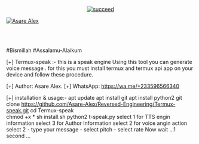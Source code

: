 <p align="center">
<a href="#"><img title="succeed" src="https://img.shields.io/badge/deobfuscating-succeed-green?colorB=%23017e40&style=for-the-badge"></a>
</p>
<p align="left">
<a href="https://github.com/Asare-Alex"><img title="Asare Alex" src="https://img.shields.io/badge/By-Asare%20Alex-blue?style=for-the-badge&logo=github"></a>
</p>
<br/><br/>

#Bismillah
#Assalamu-Alaikum 

[+] Termux-speak :- this is a speak engine 
    Using this tool you can generate voice message .
    for this you must install termux and termux api
    app on your device and follow these procedure.

[+] Author: Asare Alex.
[+] WhatsApp: https://wa.me/+233596566340  

[+] installation & usage:-
   apt update
   apt install git
   apt install python2
   git clone https://github.com/Asare-Alex/Reversed-Engineering/Termux-speak.git
   cd Termux-speak   
   chmod +x *
   sh install.sh
   python2 t-speak.py
   select 1 for TTS engin information
   select 3 for Author Information
   select 2 for voice angin action
    select 2 - type your message - select pitch - select rate
    Now wait ...1 second ...